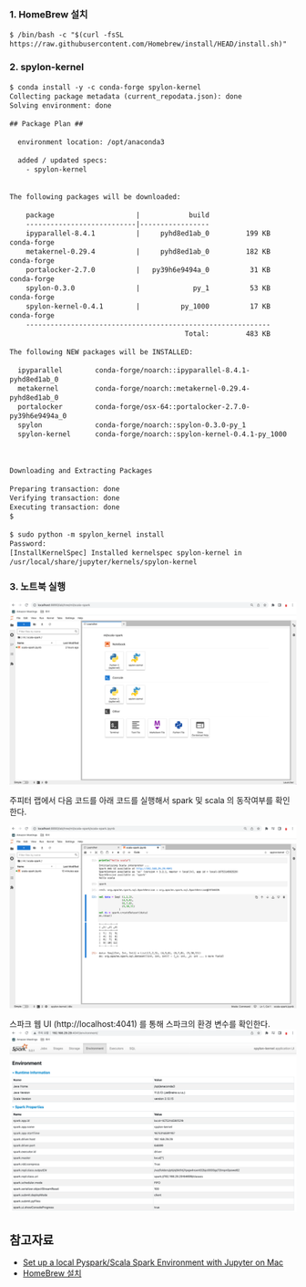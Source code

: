 ### 1. HomeBrew 설치 ###

```
$ /bin/bash -c "$(curl -fsSL https://raw.githubusercontent.com/Homebrew/install/HEAD/install.sh)"
```

### 2. spylon-kernel ###
```
$ conda install -y -c conda-forge spylon-kernel
Collecting package metadata (current_repodata.json): done
Solving environment: done

## Package Plan ##

  environment location: /opt/anaconda3

  added / updated specs:
    - spylon-kernel


The following packages will be downloaded:

    package                    |            build
    ---------------------------|-----------------
    ipyparallel-8.4.1          |     pyhd8ed1ab_0         199 KB  conda-forge
    metakernel-0.29.4          |     pyhd8ed1ab_0         182 KB  conda-forge
    portalocker-2.7.0          |   py39h6e9494a_0          31 KB  conda-forge
    spylon-0.3.0               |             py_1          53 KB  conda-forge
    spylon-kernel-0.4.1        |          py_1000          17 KB  conda-forge
    ------------------------------------------------------------
                                           Total:         483 KB

The following NEW packages will be INSTALLED:

  ipyparallel        conda-forge/noarch::ipyparallel-8.4.1-pyhd8ed1ab_0
  metakernel         conda-forge/noarch::metakernel-0.29.4-pyhd8ed1ab_0
  portalocker        conda-forge/osx-64::portalocker-2.7.0-py39h6e9494a_0
  spylon             conda-forge/noarch::spylon-0.3.0-py_1
  spylon-kernel      conda-forge/noarch::spylon-kernel-0.4.1-py_1000



Downloading and Extracting Packages

Preparing transaction: done
Verifying transaction: done
Executing transaction: done
$

$ sudo python -m spylon_kernel install
Password:
[InstallKernelSpec] Installed kernelspec spylon-kernel in /usr/local/share/jupyter/kernels/spylon-kernel
```

### 3. 노트북 실행 ###


![](https://github.com/gnosia93/spark-on-eks/blob/main/images/scala-spark-0.png)

주피터 랩에서 다음 코드를 아래 코드를 실행해서 spark 및 scala 의 동작여부를 확인한다.

![](https://github.com/gnosia93/spark-on-eks/blob/main/images/scala-spark.png)

스파크 웹 UI (http://localhost:4041) 를 통해 스파크의 환경 변수를 확인한다.
![](https://github.com/gnosia93/spark-on-eks/blob/main/images/spark-web-ui.png)

## 참고자료 ##

* [Set up a local Pyspark/Scala Spark Environment with Jupyter on Mac](https://www.youtube.com/watch?v=kSYtgiBIO2k)
* [HomeBrew 설치](https://brew.sh/index_ko)
